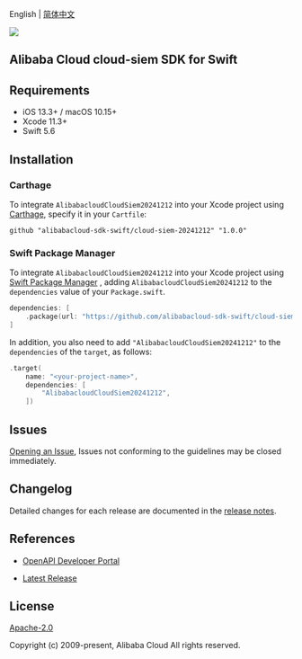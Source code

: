 English | [简体中文](README-CN.md)

![](https://aliyunsdk-pages.alicdn.com/icons/AlibabaCloud.svg)

## Alibaba Cloud cloud-siem SDK for Swift

## Requirements

- iOS 13.3+ / macOS 10.15+
- Xcode 11.3+
- Swift 5.6

## Installation

### Carthage

To integrate `AlibabacloudCloudSiem20241212` into your Xcode project using [Carthage](https://github.com/Carthage/Carthage), specify it in your `Cartfile`:

```ogdl
github "alibabacloud-sdk-swift/cloud-siem-20241212" "1.0.0"
```

### Swift Package Manager

To integrate `AlibabacloudCloudSiem20241212` into your Xcode project using [Swift Package Manager](https://swift.org/package-manager/) , adding `AlibabacloudCloudSiem20241212` to the `dependencies` value of your `Package.swift`.

```swift
dependencies: [
    .package(url: "https://github.com/alibabacloud-sdk-swift/cloud-siem-20241212.git", from: "1.0.0")
]
```

In addition, you also need to add `"AlibabacloudCloudSiem20241212"` to the `dependencies` of the `target`, as follows:

```swift
.target(
    name: "<your-project-name>",
    dependencies: [
        "AlibabacloudCloudSiem20241212",
    ])
```

## Issues

[Opening an Issue](https://github.com/alibabacloud-sdk-swift/cloud-siem-20241212/issues/new), Issues not conforming to the guidelines may be closed immediately.

## Changelog

Detailed changes for each release are documented in the [release notes](./ChangeLog.txt).

## References

* [OpenAPI Developer Portal](https://next.api.alibabacloud.com/home)
- [Latest Release](https://github.com/alibabacloud-sdk-swift/cloud-siem-20241212)

## License

[Apache-2.0](http://www.apache.org/licenses/LICENSE-2.0)

Copyright (c) 2009-present, Alibaba Cloud All rights reserved.

